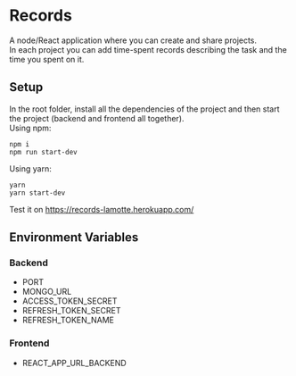 # Records

A node/React application where you can create and share projects.  
In each project you can add time-spent records describing the task and the time you spent on it.

## Setup

In the root folder, install all the dependencies of the project and then start the project (backend and frontend all together).  
Using npm:
    
    npm i
    npm run start-dev
Using yarn:

    yarn
    yarn start-dev

Test it on https://records-lamotte.herokuapp.com/

## Environment Variables

### Backend

- PORT
- MONGO_URL
- ACCESS_TOKEN_SECRET
- REFRESH_TOKEN_SECRET  
- REFRESH_TOKEN_NAME

### Frontend

- REACT_APP_URL_BACKEND
